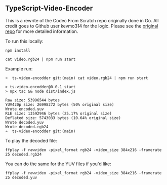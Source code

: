 ## TypeScript-Video-Encoder

This is a rewrite of the Codec From Scratch repo originally done in Go.
All credit goes to Github user kevmo314 for the logic.
Please see the [original repo](https://github.com/kevmo314/codec-from-scratch) for more detailed information.

To run this locally:

`npm install`

`cat video.rgb24 | npm run start`

Example run:

```
➜  ts-video-encodder git:(main) cat video.rgb24 | npm run start

> ts-video-encodder@0.0.1 start
> npx tsc && node dist/index.js

Raw size: 53996544 bytes
YUV420p size: 26998272 bytes (50% original size)
Wrote encoded.yuv
RLE size: 13592946 bytes (25.17% original size)
Deflated size: 5743033 bytes (10.64% original size)
Wrote decoded.yuv
Wrote decoded.rgb24
➜  ts-video-encodder git:(main)
```

To play the decoded file:

`ffplay -f rawvideo -pixel_format rgb24 -video_size 384x216 -framerate 25 decoded.rgb24`

You can do the same for the YUV files if you'd like:

`ffplay -f rawvideo -pixel_format rgb24 -video_size 384x216 -framerate 25 decoded.yuv`
